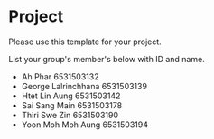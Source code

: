 Project
=============
Please use this template for your project.

List your group's member's below with ID and name.

<ul>
    <li>Ah Phar                 6531503132</li>
    <li>George Lalrinchhana     6531503139</li>
    <li>Htet Lin Aung           6531503142</li>
    <li>Sai Sang Main           6531503178</li>
    <li>Thiri Swe Zin           6531503190</li>
    <li>Yoon Moh Moh Aung       6531503194</li>
</ul>
